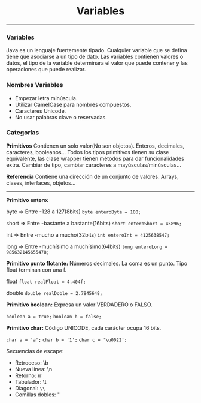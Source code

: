 <h1 align="center"> Variables </h1>

---

### Variables

Java es un lenguaje fuertemente tipado. Cualquier variable que se defina tiene que asociarse a un tipo de dato.
Las variables contienen valores o datos, el tipo de la variable determinara el valor que puede contener y las operaciones que puede realizar.

### Nombres Variables

- Empezar letra minúscula.
- Utilizar CamelCase para nombres compuestos.
- Caracteres Unicode.
- No usar palabras clave o reservadas.

### Categorías

**Primitivos**
Contienen un solo valor(No son objetos). Enteros, decimales, caracteres, booleanos...
Todos los tipos primitivos tienen su clase equivalente, las clase wrapper tienen métodos para dar funcionalidades extra.
Cambiar de tipo, cambiar caracteres a mayúsculas/minúsculas...

**Referencia** Contiene una dirección de un conjunto de valores. Arrays, clases, interfaces, objetos...

---

**Primitivo entero:**

byte => Entre -128 a 127(8bits)
`byte enteroByte = 100;`

short => Entre -bastante a bastante(16bits)
`short enteroShort = 45896;`

int => Entre -mucho a mucho(32bits)
`int enteroInt = 4125638547;`

long => Entre -muchísimo a muchísimo(64bits)
`long enteroLong = 985632145655478;`

**Primitivo punto flotante:**
Números decimales.
La coma es un punto.
Tipo float terminan con una f.

float
`float realFloat = 4.404f;`

double
`double realDoble = 2.7845648;`

**Primitivo boolean:**
Expresa un valor VERDADERO o FALSO.

`boolean a = true;`
`boolean b = false;`

**Primitivo char:**
Código UNICODE, cada carácter ocupa 16 bits.

`char a = 'a';`
`char b = '1';`
`char c = '\u0022';`

Secuencias de escape:

- Retroceso: \b
- Nueva línea: \n
- Retorno: \r
- Tabulador: \t
- Diagonal: `\\`
- Comillas dobles: \"
